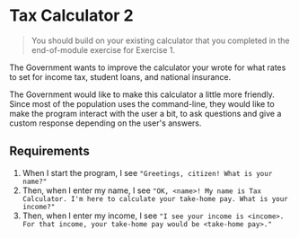 # Tax Calculator 2

> You should build on your existing calculator that you completed in the end-of-module exercise for Exercise 1.

The Government wants to improve the calculator your wrote for what rates to set for income tax, student loans, and national insurance.

The Government would like to make this calculator a little more friendly. Since most of the population uses the command-line, they would like to make the program interact with the user a bit, to ask questions and give a custom response depending on the user's answers.

## Requirements

1. When I start the program, I see `"Greetings, citizen! What is your name?"`
2. Then, when I enter my name, I see `"OK, <name>! My name is Tax Calculator. I'm here to calculate your take-home pay. What is your income?"`
3. Then, when I enter my income, I see `"I see your income is <income>. For that income, your take-home pay would be <take-home pay>."`